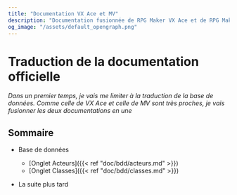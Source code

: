 ```yaml
---
title: "Documentation VX Ace et MV"
description: "Documentation fusionnée de RPG Maker VX Ace et de RPG Maker MV. TRaduction à partir des fichiers originaux anglais."
og_image: "/assets/default_opengraph.png"
---
```


# Traduction de la documentation officielle

*Dans un premier temps, je vais me limiter à la traduction de la base de données. Comme celle de VX Ace et celle de MV sont très proches, je vais fusionner les deux documentations en une*

## Sommaire

* Base de données

    * [Onglet Acteurs]({{< ref "doc/bdd/acteurs.md" >}})
    * [Onglet Classes]({{< ref "doc/bdd/classes.md" >}})
    
* La suite plus tard
